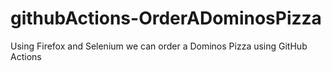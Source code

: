 # githubActions-OrderADominosPizza
Using Firefox and Selenium we can order a Dominos Pizza using GitHub Actions
